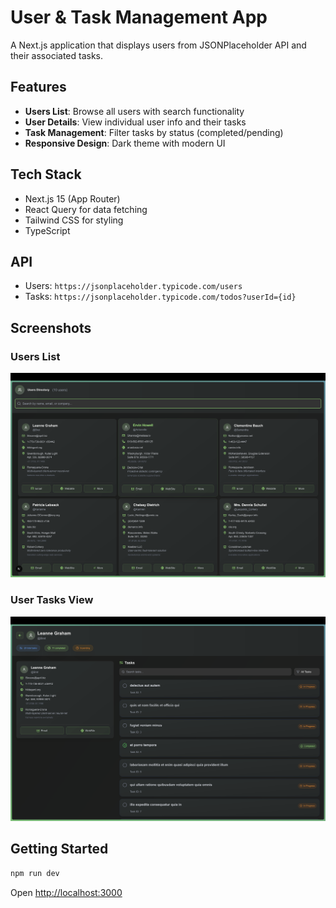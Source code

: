 # User & Task Management App

A Next.js application that displays users from JSONPlaceholder API and their associated tasks.

## Features

- **Users List**: Browse all users with search functionality
- **User Details**: View individual user info and their tasks
- **Task Management**: Filter tasks by status (completed/pending)
- **Responsive Design**: Dark theme with modern UI

## Tech Stack

- Next.js 15 (App Router)
- React Query for data fetching
- Tailwind CSS for styling
- TypeScript

## API

- Users: `https://jsonplaceholder.typicode.com/users`
- Tasks: `https://jsonplaceholder.typicode.com/todos?userId={id}`

## Screenshots

### Users List

![Users List](./public/Screenshot%202025-08-13%20at%2017.29.56.png)

### User Tasks View

![User Tasks](./public/Screenshot%202025-08-13%20at%2017.30.33.png)

## Getting Started

```bash
npm run dev
```

Open [http://localhost:3000](http://localhost:3000)
